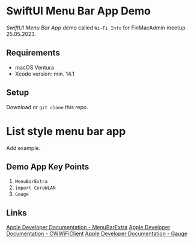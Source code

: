 # SwiftUI Menu Bar App Demo

*SwiftUI Menu Bar App* demo called `Wi-Fi Info` for FinMacAdmin meetup 25.05.2023.

## Requirements

* macOS Ventura
* Xcode version: min. 14.1

## Setup

Download or `git clone` this repo.

# List style menu bar app

Add example.

## Demo App Key Points

1. `MenuBarExtra`
2. `import CoreWLAN`
3. `Gauge`

## Links

[Apple Developer Documentation - MenuBarExtra](https://developer.apple.com/documentation/swiftui/menubarextra)
[Apple Developer Documentation - CWWiFiClient](https://developer.apple.com/documentation/corewlan/cwwificlient)
[Apple Developer Documentation - Gauge](https://developer.apple.com/documentation/swiftui/gauge)
